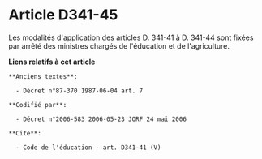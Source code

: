 # Article D341-45

Les modalités d'application des articles D. 341-41 à D. 341-44 sont fixées par arrêté des ministres chargés de l'éducation et
de l'agriculture.

**Liens relatifs à cet article**

	**Anciens textes**:

	  - Décret n°87-370 1987-06-04 art. 7

	**Codifié par**:

	  - Décret n°2006-583 2006-05-23 JORF 24 mai 2006

	**Cite**:

	  - Code de l'éducation - art. D341-41 (V)
